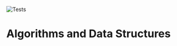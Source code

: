 ![Tests](https://github.com/tiemotm/algorithms-and-data-structures/actions/workflows/gradle.yml/badge.svg)
# Algorithms and Data Structures
